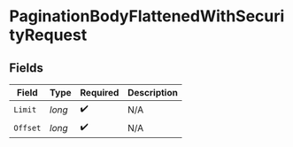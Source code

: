 # PaginationBodyFlattenedWithSecurityRequest


## Fields

| Field              | Type               | Required           | Description        |
| ------------------ | ------------------ | ------------------ | ------------------ |
| `Limit`            | *long*             | :heavy_check_mark: | N/A                |
| `Offset`           | *long*             | :heavy_check_mark: | N/A                |